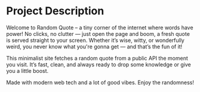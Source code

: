 # Project Description 

Welcome to Random Quote – a tiny corner of the internet where words have power! 
No clicks, no clutter — just open the page and boom, a fresh quote is served straight to your screen. Whether it’s wise, witty, or wonderfully weird, you never know what you're gonna get — and that’s the fun of it!

This minimalist site fetches a random quote from a public API the moment you visit. It’s fast, clean, and always ready to drop some knowledge or give you a little boost.

Made with modern web tech and a lot of good vibes. Enjoy the randomness! 
